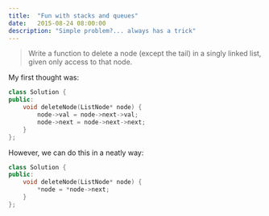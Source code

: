 ```yaml
---
title:  "Fun with stacks and queues"
date:   2015-08-24 08:00:00
description: "Simple problem?... always has a trick"
---
```


> Write a function to delete a node (except the tail) in a singly linked list,
> given only access to that node.

My first thought was:

```c++
class Solution {
public:
    void deleteNode(ListNode* node) {
        node->val = node->next->val;
        node->next = node->next->next;
    }
};
```

However, we can do this in a neatly way:

```c++
class Solution {
public:
    void deleteNode(ListNode* node) {
        *node = *node->next;
    }
};
```
